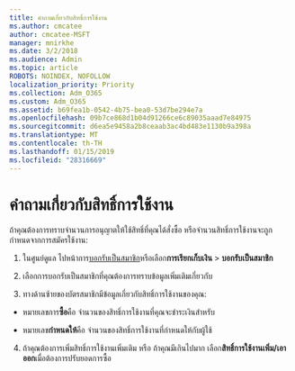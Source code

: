 ```yaml
---
title: คำถามเกี่ยวกับสิทธิ์การใช้งาน
ms.author: cmcatee
author: cmcatee-MSFT
manager: mnirkhe
ms.date: 3/2/2018
ms.audience: Admin
ms.topic: article
ROBOTS: NOINDEX, NOFOLLOW
localization_priority: Priority
ms.collection: Adm_O365
ms.custom: Adm_O365
ms.assetid: b69fea1b-0542-4b75-bea0-53d7be294e7a
ms.openlocfilehash: 09b7ce868d1b04d91266ce6c89035aaad7e84975
ms.sourcegitcommit: d6ea5e9458a2b8ceaab3ac4bd483e1130b9a398a
ms.translationtype: MT
ms.contentlocale: th-TH
ms.lasthandoff: 01/15/2019
ms.locfileid: "28316669"
---
```

# <a name="question-about-licenses"></a>คำถามเกี่ยวกับสิทธิ์การใช้งาน

ถ้าคุณต้องการทราบจำนวนการอนุญาตให้ใช้สิทธิ์ที่คุณได้สั่งซื้อ หรือจำนวนสิทธิ์การใช้งานจะถูกกำหนดจากการสมัครใช้งาน:
  
1. ในศูนย์ดูแล ไปหน้าการ[บอกรับเป็นสมาชิก](https://go.microsoft.com/fwlink/p/?linkid=842054)หรือเลือก**การเรียกเก็บเงิน** \> **บอกรับเป็นสมาชิก**
    
2. เลือกการบอกรับเป็นสมาชิกที่คุณต้องการทราบข้อมูลเพิ่มเติมเกี่ยวกับ
    
3. ทางด้านซ้ายของบัตรสมาชิกมีข้อมูลเกี่ยวกับสิทธิ์การใช้งานของคุณ:
    
  - หมายเลขการ**ซื้อ**คือ จำนวนของสิทธิ์การใช้งานที่คุณจะชำระเงินสำหรับ 
    
  - หมายเลข**กำหนดให้**คือ จำนวนของสิทธิ์การใช้งานที่กำหนดให้กับผู้ใช้ 
    
4. ถ้าคุณต้องการเพิ่มสิทธิ์การใช้งานเพิ่มเติม หรือ ถ้าคุณมีเกินไปมาก เลือก**สิทธิ์การใช้งานเพิ่ม/เอาออก**เมื่อต้องการปรับยอดการซื้อ 
    

